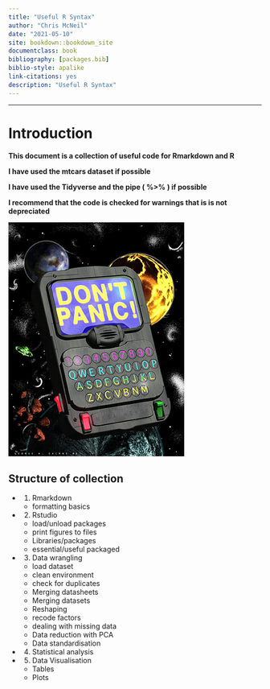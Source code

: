 ```yaml
---
title: "Useful R Syntax"
author: "Chris McNeil"
date: "2021-05-10"
site: bookdown::bookdown_site
documentclass: book
bibliography: [packages.bib]
biblio-style: apalike
link-citations: yes
description: "Useful R Syntax"
---
```

------
# Introduction

**This document is a collection of useful code for Rmarkdown and R**  

**I have used the mtcars dataset if possible** 

**I have used the Tidyverse and the pipe ( %>% ) if possible**

**I recommend that the code is checked for warnings that is is not depreciated**

![Don't Panic](figures/guide.jpg)

## Structure of collection

* 1. Rmarkdown
  + formatting basics
* 2. Rstudio 
  + load/unload packages
  + print figures to files
  + Libraries/packages
  + essential/useful packaged
* 3. Data wrangling
  + load dataset 
  + clean environment
  + check for duplicates
  + Merging datasheets 
  + Merging datasets 
  + Reshaping 
  + recode factors
  + dealing with missing data
  + Data reduction with PCA
  + Data standardisation
* 4. Statistical analysis
* 5. Data Visualisation
  + Tables
  + Plots
  
